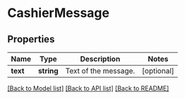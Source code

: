 # CashierMessage

## Properties
Name | Type | Description | Notes
------------ | ------------- | ------------- | -------------
**text** | **string** | Text of the message. | [optional] 

[[Back to Model list]](../../README.md#documentation-for-models) [[Back to API list]](../../README.md#documentation-for-api-endpoints) [[Back to README]](../../README.md)


